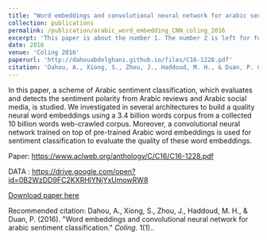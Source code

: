 ```yaml
---
title: "Word embeddings and convolutional neural network for arabic sentiment classification"
collection: publications
permalink: /publication/arabic_word_embedding_CNN_coling_2016
excerpt: 'This paper is about the number 1. The number 2 is left for future work.'
date: 2016
venue: 'Coling 2016'
paperurl: 'http://dahouabdelghani.github.io/files/C16-1228.pdf'
citation: 'Dahou, A., Xiong, S., Zhou, J., Haddoud, M. H., & Duan, P. &quot;Word embeddings and convolutional neural network for arabic sentiment classification.&quot; <i>Coling</i>. 1(1).'
---
```

In this paper, a scheme of Arabic sentiment classification, which evaluates and detects the sentiment polarity from Arabic
reviews and Arabic social media, is studied.  We investigated in several architectures to build a quality neural word embeddings using a 3.4 billion words corpus from a collected 10 billion words web-crawled corpus.   Moreover,  a convolutional neural network trained on top of pre-trained Arabic word embeddings is used for sentiment classification to evaluate the quality of these word embeddings.

Paper: https://www.aclweb.org/anthology/C/C16/C16-1228.pdf

DATA : https://drive.google.com/open?id=0B2WzDD9FC2KXRHlYNjYxUmowRW8

[Download paper here](http://dahouabdelghani.github.io/files/C16-1228.pdf)

Recommended citation: Dahou, A., Xiong, S., Zhou, J., Haddoud, M. H., & Duan, P. (2016). &quot;Word embeddings and convolutional neural network for arabic sentiment classification.&quot; <i>Coling</i>. 1(1)..